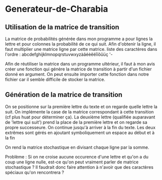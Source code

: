# Generateur-de-Charabia

## Utilisation de la matrice de transition
La matrice de probabilités générée dans mon programme a pour lignes la lettre et pour colonnes la probabilité de ce qui suit.
Afin d'obtenir la ligne, il faut multiplier une matrice ligne par cette matrice.
liste des caractères dans l'ordre : abcdefghijklmnopqrstuvwxyzàâéèêëîïôûüç '-

Afin de réutiliser la matrice dans un programme ultérieur, il faut à mon avis créer une fonction qui génère la matrice de transition à partir d'un fichier donné en argument. On peut ensuite importer cette fonction dans notre fichier car il semble difficile de stocker la matrice.

## Génération de la matrice de transition
On se positionne sur la première lettre du texte et on regarde quelle lettre la suit.
On implémente la case de la matrice correspondant à cette transition (cf plus huat pour déterminer ça).
La deuxième lettre (qualifiée auparavant de 'lettre qui suit') prend la place de la première lettre et on regarde sa propre successeure.
On continue jusqu'à arriver à la fin du texte.
Les deux extrêmes sont gérés en ajoutant symboliquement un espace au début et à la fin

On rend la matrice stochastique en divisant chaque ligne par la somme.

Problème :
Si on ne croise aucune occurence d'une lettre et qu'on a du coup une ligne nulle, est-ce qu'on peut vraiment parler de matrice stochastique ?
Il faudrait donc faire attention à n'avoir que des caractères spéciaux qu'on rencontrera ?